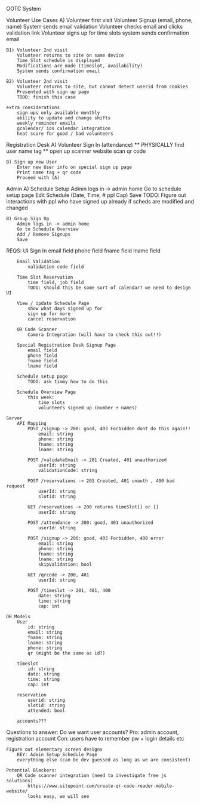OOTC System

Volunteer Use Cases
	A) Volunteer first visit
		Volunteer Signup (email, phone, name)
		System sends email validation
		Volunteer checks email and clicks validation link
		Volunteer signs up for time slots
		system sends confirmation email

	B1) Volunteer 2nd visit
		Volunteer returns to site on same device
		Time Slot schedule is displayed
		Modifications are made (timeslot, availability)
		System sends confirmation email

	B2) Volunteer 2nd visit
		Volunteer returns to site, but cannot detect userid from cookies
		Presented with sign up page 
		TODO: finish this case

	extra considerations
		sign-ups only available monthly
		ability to update and change shifts
		weekly reminder emails
		gcalendar/ ios calendar integration
		heat score for good / bad volunteers

Registration Desk
	A) Volunteer Sign In (attendance)
		** PHYSICALLY find user name tag **
		open up scanner website
		scan qr code

	B) Sign up new User
		Enter new User info on special sign up page
		Print name tag + qr code
		Proceed with (A)	

Admin 
	A) Schedule Setup
		Admin logs in -> admin home
		Go to schedule setup page
		Edit Schedule (Date, Time, # ppl Cap)
		Save
		TODO: Figure out interactions with ppl who have signed up already if scheds are modified and changed

	B) Group Sign Up
		Admin logs in -> admin home
		Go to Schedule Overview
		Add / Remove Signups
		Save

REQS:
	UI
		Sign In
			email field
			phone field
			fname field
			lname field

		Email Validation
			validation code field

		Time Slot Reservation
			time field, job field
			TODO: should this be some sort of calendar? we need to design UI

		View / Update Schedule Page
			show what days signed up for
			sign up for more
			cancel reservation

		QR Code Scanner
			Camera Integration (will have to check this out!!)

		Special Registration Desk Signup Page
			email field
			phone field
			fname field
			lname field

		Schedule setup page
			TODO: ask timmy how to do this

		Schedule Overview Page
			this week:
				time slots
				volunteers signed up (number + names)

	Server
		API Mapping
			POST /signup -> 200: good, 403 Forbidden dont do this again!!
				email: string
				phone: string
				fname: string
				lname: string

			POST /validateEmail -> 201 Created, 401 unauthorized
				userId: string
				validationCode: string

			POST /reservations -> 201 Created, 401 unauth , 400 bad request
				userId: string
				slotId: string

			GET /reservations -> 200 returns timeSlot[] or []
				userId: string

			POST /attendance -> 200: good, 401 unauthorized
				userId: string

			POST /signup -> 200: good, 403 Forbidden, 400 error
				email: string
				phone: string
				fname: string
				lname: string
				skipValidation: bool

			GET /qrcode -> 200, 401
				userId: string

			POST /timeslot -> 201, 401, 400
				date: string
				time: string
				cap: int

	DB Models
		User
			id: string
			email: string
			fname: string
			lname: string
			phone: string
			qr (might be the same as id?)

		timeslot
			id: string
			date: string
			time: string
			cap: int

		reservation
			userid: string
			slotid: string
			attended: bool	

		accounts???

Questions to answer:
	Do we want user accounts?
		Pro: admin account, registration account
		Con: users have to remember pw + login details etc

	Figure out elementary screen designs
		KEY: Admin Setup Schedule Page
		everything else (can be dev guessed as long as we are consistent)

	Potential Blockers:
		QR Code scanner integration (need to investigate free js solutions)
			https://www.sitepoint.com/create-qr-code-reader-mobile-website/
			looks easy, we will see